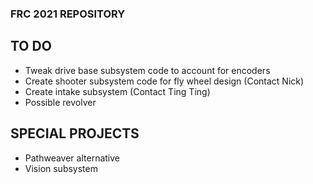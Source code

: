### FRC 2021 REPOSITORY

## TO DO
* Tweak drive base subsystem code to account for encoders
* Create shooter subsystem code for fly wheel design (Contact Nick)
* Create intake subsystem (Contact Ting Ting)
* Possible revolver

## SPECIAL PROJECTS
* Pathweaver alternative
* Vision subsystem